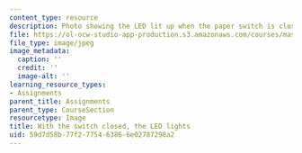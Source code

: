 ```yaml
---
content_type: resource
description: Photo showing the LED lit up when the paper switch is closed.
file: https://ol-ocw-studio-app-production.s3.amazonaws.com/courses/mas-714j-technologies-for-creative-learning-fall-2009/59d7d58b77f2775463866e02787298a2_Image10.jpg
file_type: image/jpeg
image_metadata:
  caption: ''
  credit: ''
  image-alt: ''
learning_resource_types:
- Assignments
parent_title: Assignments
parent_type: CourseSection
resourcetype: Image
title: With the switch closed, the LED lights
uid: 59d7d58b-77f2-7754-6386-6e02787298a2
---
```

